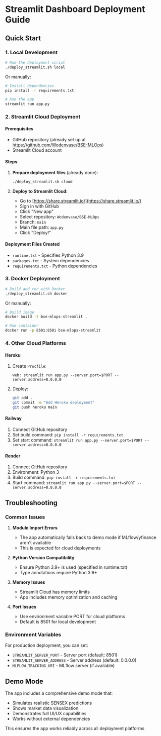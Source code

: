 # Streamlit Dashboard Deployment Guide

## Quick Start

### 1. Local Development
```bash
# Run the deployment script
./deploy_streamlit.sh local
```

Or manually:
```bash
# Install dependencies
pip install -r requirements.txt

# Run the app
streamlit run app.py
```

### 2. Streamlit Cloud Deployment

#### Prerequisites
- GitHub repository (already set up at https://github.com/Wodenvase/BSE-MLOps)
- Streamlit Cloud account

#### Steps
1. **Prepare deployment files** (already done):
   ```bash
   ./deploy_streamlit.sh cloud
   ```

2. **Deploy to Streamlit Cloud**:
   - Go to [https://share.streamlit.io/](https://share.streamlit.io/)
   - Sign in with GitHub
   - Click "New app"
   - Select repository: `Wodenvase/BSE-MLOps`
   - Branch: `main`
   - Main file path: `app.py`
   - Click "Deploy!"

#### Deployment Files Created
- `runtime.txt` - Specifies Python 3.9
- `packages.txt` - System dependencies
- `requirements.txt` - Python dependencies

### 3. Docker Deployment
```bash
# Build and run with Docker
./deploy_streamlit.sh docker
```

Or manually:
```bash
# Build image
docker build -t bse-mlops-streamlit .

# Run container
docker run -p 8501:8501 bse-mlops-streamlit
```

### 4. Other Cloud Platforms

#### Heroku
1. Create `Procfile`:
   ```
   web: streamlit run app.py --server.port=$PORT --server.address=0.0.0.0
   ```

2. Deploy:
   ```bash
   git add .
   git commit -m "Add Heroku deployment"
   git push heroku main
   ```

#### Railway
1. Connect GitHub repository
2. Set build command: `pip install -r requirements.txt`
3. Set start command: `streamlit run app.py --server.port=$PORT --server.address=0.0.0.0`

#### Render
1. Connect GitHub repository
2. Environment: Python 3
3. Build command: `pip install -r requirements.txt`
4. Start command: `streamlit run app.py --server.port=$PORT --server.address=0.0.0.0`

## Troubleshooting

### Common Issues

1. **Module Import Errors**
   - The app automatically falls back to demo mode if MLflow/yfinance aren't available
   - This is expected for cloud deployments

2. **Python Version Compatibility**
   - Ensure Python 3.9+ is used (specified in runtime.txt)
   - Type annotations require Python 3.9+

3. **Memory Issues**
   - Streamlit Cloud has memory limits
   - App includes memory optimization and caching

4. **Port Issues**
   - Use environment variable PORT for cloud platforms
   - Default is 8501 for local development

### Environment Variables

For production deployment, you can set:
- `STREAMLIT_SERVER_PORT` - Server port (default: 8501)
- `STREAMLIT_SERVER_ADDRESS` - Server address (default: 0.0.0.0)
- `MLFLOW_TRACKING_URI` - MLflow server (if available)

## Demo Mode

The app includes a comprehensive demo mode that:
- Simulates realistic SENSEX predictions
- Shows market data visualization
- Demonstrates full UI/UX capabilities
- Works without external dependencies

This ensures the app works reliably across all deployment platforms.
